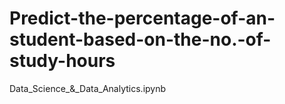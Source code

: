 # Predict-the-percentage-of-an-student-based-on-the-no.-of-study-hours
Data_Science_&amp;_Data_Analytics.ipynb
